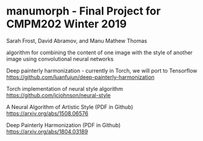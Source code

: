 # manumorph - Final Project for CMPM202 Winter 2019 
Sarah Frost, David Abramov, and Manu Mathew Thomas 


algorithm for combining the content of one image with the style of another image using convolutional neural networks

Deep painterly harmonization - currently in Torch, we will port to Tensorflow
https://github.com/luanfujun/deep-painterly-harmonization


Torch implementation of neural style algorithm
https://github.com/jcjohnson/neural-style



A Neural Algorithm of Artistic Style (PDF in Github)
https://arxiv.org/abs/1508.06576 

Deep Painterly Harmonization (PDF in Github)
https://arxiv.org/abs/1804.03189


